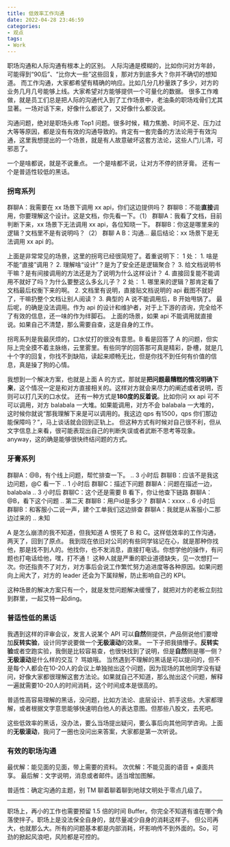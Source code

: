```yaml
---
title: 低效率工作沟通
date: 2022-04-28 23:46:59 
categories:
- 观点
tags:
- Work
---
```


职场沟通和人际沟通有根本上的区别。
人际沟通是模糊的，比如你问对方年龄，可能得到“90后”、“比你大一些”这些回复，那对方到底多大？你并不确切的想知道。
而工作沟通，大家都希望有精确的响应。比如几分几秒量跌了多少，对方的业务几月几号能够上线。大家希望对方能够提供一个可量化的数据。
很多工作难做，就是员工们总是把人际的沟通代入到了工作场景中，老油条的职场戏骨们尤其显著。一场对话下来，好像什么都说了，又好像什么都没说。

沟通问题，绝对是职场头疼 Top1 问题。很多时候，精力焦脆、时间不足、压力过大等等原因，都是没有有效的沟通导致的。肯定有一套完备的方法论用于有效沟通，这里我想提出的一个场景，就是有人故意破坏这套方法论，这些人门儿清，可邪恶了。

一个是啥都说，就是不说重点。
一个是啥都不说，让对方不停的挤牙膏。
还有一个是普适性较低的黑话。

<!-- more -->

### 拐弯系列
群聊A：我需要在 xx 场景下调用 xx api，你们这边提供吗？
群聊B：不能**直接**调用，你要理解这个设计。这是文档，你先看一下。（1）
群聊A：我看了文档，目前判断下来，xx 场景下无法调用 xx api，各位知晓一下。
群聊B：你这是哪里来的逻辑？文档里不是有说明吗？（2）
群聊 A B：沟通...
最后结论：xx 场景下是无法调用 xx api 的。

上面是非常常见的场景，这里的拐弯已经很简短了。着重说明下：
1 处：
    1. 啥是不能“直接”调用？
    2. 理解啥“设计”？是为了安全还是逻辑聚合？
    3. 给文档说明书干嘛？是有间接调用的方法还是为了说明为什么这样设计？
    4. 直接回复能不能调用不就好了吗？为什么要整这么多幺儿子？
2 处：
    1. 哪里来的逻辑？那肯定看了文档最后权衡下来的啊。
    2. 文档里有说明，直接贴文档说明的 api 截图不就好了，干嘛扔整个文档让别人阅读？
    3. 典型的 A 说不能调用后，B 开始甩锅了。
最后呢，的确是没法调用。作为 api 的设计和维护者，对于上下游的咨询，完全给不了有效的信息，还一味的作为绊脚石。
上面的场景，如果 api 不能调用就直接说。如果自己不清楚，那么需要自查，这是自身的工作。

拐弯系列是我最厌烦的，口水仗打的很没有意思。B 看是回答了 A 的问题，但实际上完全摸不着主脉络，云里雾里。有些同学的回答那可真是精彩，卧槽，就是几十个字的回复，你找不到缺陷，读起来顺畅无比，但是你找不到任何有价值的信息，真是操了狗的心情。

我想到一个解决方案，也就是上面 A 的方式，那就是**把问题最糟糕的情况明确下来**，这个情况一定是和对方直接相关的。这样对方就会来尽力的阐述或者说明，否则可以打几天的口水仗。
还有一种方式是**180度的反着说**。比如你问 xx api 可不可以调用，对方 balabala 一大堆。如果能调用，对方不会 balabala 一大堆的，这时候你就说“那我理解下来是可以调用的。我这边 qps 有1500，qps 你们那边能保障吗？”，马上谈话就会回到正轨上。
但这种方式有时候对自己很不利，但从文字信息上来看，很可能表现出自己的判断失误或者武断不思考等现象。anyway，这的确是能够很快终结问题的方式。

### 牙膏系列
群聊A：@B，有个线上问题，帮忙排查一下。
.. 3 小时后
群聊B：应该不是我这边问题，@C 看一下
.. 1 小时后
群聊C：描述下问题
群聊A：问题在描述一边，balabala
.. 3 小时后
群聊C：这个还是需要 B 看下，你让他查下链路
群聊A：@B，看下这个问题
.. 第二天
群聊B：用户id是多少？
群聊A：xxxx
.. 6 小时后
群聊B：和客服小二说一声，建个工单我们这边排查
群聊A：我就是从客服小二那边过来的
.. 未知

A 是怎么崩溃的我不知道，但我知道 A 恨死了 B 和 C。这样低效率的工作沟通，两天了，回到了原点。
我到现在依旧对公司的有些同学铭记在心，就是那种你找他，那是找不到人的。他找你，也不发消息，直接打电话。你想学他的操作，有问题也打电话给他，嘿，打不通！
这种人就是严重的职业道德缺失，见一次想打一次。你还指责不了对方，对方事后会说工作繁忙努力追进度等各种原因。如果问题向上闹大了，对方的 leader 还会为下属辩解，防止影响自己的 KPI。

这种场景的解决方案只有一个，就是发觉问题解决缓慢了，就把对方的老板立刻拉到群里，一起艾特一起ding。

### 普适性低的黑话
我遇到这样的评审会议，发言人说某个 API 可以**自然**侧提供，产品侧说他们要增加**反转实验**，设计同学说要做一个**无极滚动**的效果。
一下子把我搞懵子。**反转实验**或者空跑实验，我倒是比较容易查，也很快找到了说明，但是**自然**侧是哪一侧？**无极滚动**是什么样的交互？
骂娘哦。
当然遇到不理解的黑话是可以提问的，但不是每个人都会在10-20人的会议上单独抛出这个问题，因为现场的其他同学没有疑问，好像大家都很理解这套方法论。如果就自己不知道，那么抛出这个问题，解释一遍就需要10-20人的时间消耗，这个时间成本是很高的。

普适性高容易理解的黑话，没问题，比如方法论、底层设计、抓手这些。大家都理解，或者根据文字意思能够快速明白他人的表达意图。但那些八股文，去死吧。

这些低效率的黑话，没办法，要么当场提出疑问，要么事后向其他同学咨询。上面的**无极滚动**，我问了一圈也没问出来答案，大家都是第一次听说。

### 有效的职场沟通
最优解：能见面的见面，带上需要的资料。
次优解：不能见面的语音 + 桌面共享。
最后解：文字说明，消息或者邮件。适当增加图解。

普适性：确定沟通的主题，别 TM 聊着聊着聊到地球文明处于零点几级了。

---

职场上，再小的工作也需要预留 1.5 倍的时间 Buffer。你完全不知道有谁在哪个角落使拌子。职场上是没法保全自身的，就尽量减少自身的消耗这样子。
但公司再大，也就那么大。所有的问题基本都是内部消耗，坏影响传不到外面的。So，可劲的掀起风浪吧，风险都是可控的。
